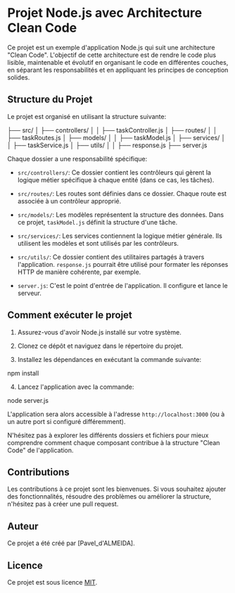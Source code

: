 # Projet Node.js avec Architecture Clean Code

Ce projet est un exemple d'application Node.js qui suit une architecture "Clean Code". L'objectif de cette architecture est de rendre le code plus lisible, maintenable et évolutif en organisant le code en différentes couches, en séparant les responsabilités et en appliquant les principes de conception solides.

## Structure du Projet

Le projet est organisé en utilisant la structure suivante:
  
├── src/
│   ├── controllers/
│   │   ├── taskController.js
│   ├── routes/
│   │   ├── taskRoutes.js
│   ├── models/
│   │   ├── taskModel.js
│   ├── services/
│   │   ├── taskService.js
│   ├── utils/
│   │   ├── response.js
├── server.js


Chaque dossier a une responsabilité spécifique:

* `src/controllers/`: Ce dossier contient les contrôleurs qui gèrent la logique métier spécifique à chaque entité (dans ce cas, les tâches).

* `src/routes/`: Les routes sont définies dans ce dossier. Chaque route est associée à un contrôleur approprié.

* `src/models/`: Les modèles représentent la structure des données. Dans ce projet, `taskModel.js` définit la structure d'une tâche.

* `src/services/`: Les services contiennent la logique métier générale. Ils utilisent les modèles et sont utilisés par les contrôleurs.

* `src/utils/`: Ce dossier contient des utilitaires partagés à travers l'application. `response.js` pourrait être utilisé pour formater les réponses HTTP de manière cohérente, par exemple.

* `server.js`: C'est le point d'entrée de l'application. Il configure et lance le serveur.

## Comment exécuter le projet

1. Assurez-vous d'avoir Node.js installé sur votre système.

2. Clonez ce dépôt et naviguez dans le répertoire du projet.

3. Installez les dépendances en exécutant la commande suivante:

npm install


4. Lancez l'application avec la commande:

node server.js

L'application sera alors accessible à l'adresse `http://localhost:3000` (ou à un autre port si configuré différemment).

N'hésitez pas à explorer les différents dossiers et fichiers pour mieux comprendre comment chaque composant contribue à la structure "Clean Code" de l'application.

## Contributions

Les contributions à ce projet sont les bienvenues. Si vous souhaitez ajouter des fonctionnalités, résoudre des problèmes ou améliorer la structure, n'hésitez pas à créer une pull request.

## Auteur 

Ce projet a été créé par [Pavel_d'ALMEIDA].

## Licence

Ce projet est sous licence [MIT](LICENSE).





